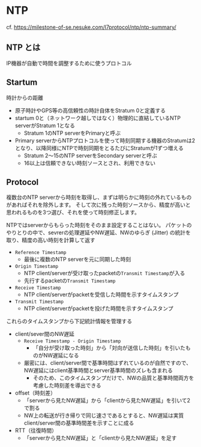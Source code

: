 # NTP

cf. https://milestone-of-se.nesuke.com/l7protocol/ntp/ntp-summary/

## NTP とは
IP機器が自動で時間を調整するために使うプロトコル

## Startum
時計からの距離
* 原子時計やGPS等の高信頼性の時計自体をStratum 0と定義する
* startum 0と（ネットワーク越しではなく）物理的に直結しているNTP serverがStratum 1となる
  * Stratum 1のNTP serverをPrimaryと呼ぶ
* Primary serverからNTPプロトコルを使って時刻同期する機器のStratumは2となり、以降同様にNTPで時刻同期をとるたびにStratumが1ずつ増える
  * Stratum 2～15のNTP serverをSecondary serverと呼ぶ
  * 16以上は信頼できない時刻ソースとされ、利用できない

## Protocol
複数台のNTP serverから時刻を取得し、まずは明らかに時刻の外れているものがあればそれを除外します。
そして次に残った時刻ソースから、精度が高いと思われるものを3つ選び、それを使って時刻修正します。

NTPではserverからもらった時刻をそのまま設定することはない。
パケットのやりとりの中で、sevrerの処理遅延やNW遅延、NWのゆらぎ (Jitter) の統計を取り、精度の高い時刻を計算して返す
* `Reference Timestamp`
  * 最後に複数のNTP serverを元に同期した時刻
* `Origin Timestamp`
  * NTP client/serverが受け取ったpacketの`Transmit Timestamp`が入る
  * 先行するpacketの`Transmit Timestamp`
* `Receive Timestamp`
  * NTP client/serverがpacketを受信した時間を示すタイムスタンプ
* `Transmit Timestamp`
  * NTP client/serverがpacketを投げた時間を示すタイムスタンプ

これらのタイムスタンプから下記統計情報を管理する
* client/sever間のNW遅延
  * `Receive Timestamp - Origin Timestamp`
    * 「自分が受け取った時刻」から「対向が送信した時刻」を引いたものがNW遅延になる
  * 厳密には、client/server間で基準時間はずれているのが自然ですので、NW遅延にはclient基準時間とserver基準時間のズレも含まれる
    * そのため、このタイムスタンプだけで、NWの品質と基準時間両方を考慮した時刻差を導出できる
* offset（時刻差）
  * 「serverから見たNW遅延」から「clientから見たNW遅延」を引いて2で割る
  * NW上の転送が行き帰りで同じ速さであるとすると、NW遅延は実質client/server間の基準時間差を示すことに成る
* RTT（往復時間）
  * 「serverから見たNW遅延」と「clientから見たNW遅延」を足す
